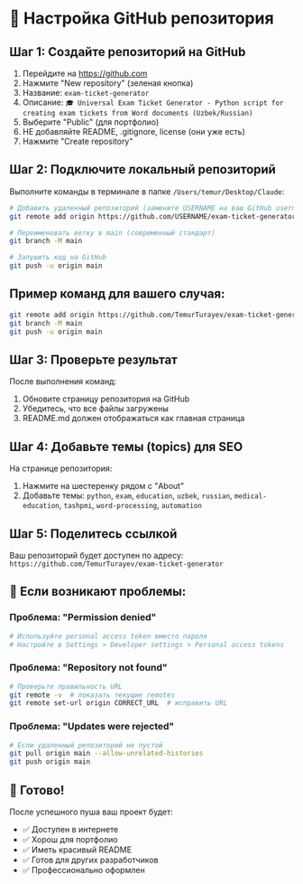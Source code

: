 # 🚀 Настройка GitHub репозитория

## Шаг 1: Создайте репозиторий на GitHub

1. Перейдите на https://github.com
2. Нажмите "New repository" (зеленая кнопка)
3. Название: `exam-ticket-generator` 
4. Описание: `🎓 Universal Exam Ticket Generator - Python script for creating exam tickets from Word documents (Uzbek/Russian)`
5. Выберите "Public" (для портфолио)
6. НЕ добавляйте README, .gitignore, license (они уже есть)
7. Нажмите "Create repository"

## Шаг 2: Подключите локальный репозиторий

Выполните команды в терминале в папке `/Users/temur/Desktop/Claude`:

```bash
# Добавить удаленный репозиторий (замените USERNAME на ваш GitHub username)
git remote add origin https://github.com/USERNAME/exam-ticket-generator.git

# Переименовать ветку в main (современный стандарт)
git branch -M main

# Запушить код на GitHub
git push -u origin main
```

## Пример команд для вашего случая:

```bash
git remote add origin https://github.com/TemurTurayev/exam-ticket-generator.git
git branch -M main  
git push -u origin main
```

## Шаг 3: Проверьте результат

После выполнения команд:
1. Обновите страницу репозитория на GitHub
2. Убедитесь, что все файлы загружены
3. README.md должен отображаться как главная страница

## Шаг 4: Добавьте темы (topics) для SEO

На странице репозитория:
1. Нажмите на шестеренку рядом с "About"
2. Добавьте темы: `python`, `exam`, `education`, `uzbek`, `russian`, `medical-education`, `tashpmi`, `word-processing`, `automation`

## Шаг 5: Поделитесь ссылкой

Ваш репозиторий будет доступен по адресу:
`https://github.com/TemurTurayev/exam-ticket-generator`

## 🔧 Если возникают проблемы:

### Проблема: "Permission denied"
```bash
# Используйте personal access token вместо пароля
# Настройте в Settings > Developer settings > Personal access tokens
```

### Проблема: "Repository not found"
```bash
# Проверьте правильность URL
git remote -v  # показать текущие remotes
git remote set-url origin CORRECT_URL  # исправить URL
```

### Проблема: "Updates were rejected"  
```bash
# Если удаленный репозиторий не пустой
git pull origin main --allow-unrelated-histories
git push origin main
```

## 🎉 Готово!

После успешного пуша ваш проект будет:
- ✅ Доступен в интернете
- ✅ Хорош для портфолио
- ✅ Иметь красивый README
- ✅ Готов для других разработчиков
- ✅ Профессионально оформлен